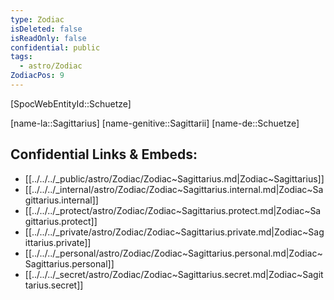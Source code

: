 ```yaml
---
type: Zodiac
isDeleted: false
isReadOnly: false
confidential: public
tags:
  - astro/Zodiac
ZodiacPos: 9
---
```


[SpocWebEntityId::Schuetze]



[name-la::Sagittarius]
[name-genitive::Sagittarii]
[name-de::Schuetze]


## Confidential Links & Embeds: 
- [[../../../_public/astro/Zodiac/Zodiac~Sagittarius.md|Zodiac~Sagittarius]] 
- [[../../../_internal/astro/Zodiac/Zodiac~Sagittarius.internal.md|Zodiac~Sagittarius.internal]] 
- [[../../../_protect/astro/Zodiac/Zodiac~Sagittarius.protect.md|Zodiac~Sagittarius.protect]] 
- [[../../../_private/astro/Zodiac/Zodiac~Sagittarius.private.md|Zodiac~Sagittarius.private]] 
- [[../../../_personal/astro/Zodiac/Zodiac~Sagittarius.personal.md|Zodiac~Sagittarius.personal]] 
- [[../../../_secret/astro/Zodiac/Zodiac~Sagittarius.secret.md|Zodiac~Sagittarius.secret]] 
